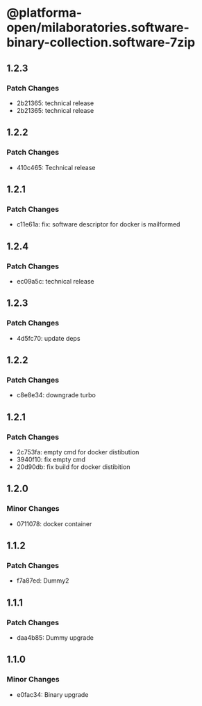 # @platforma-open/milaboratories.software-binary-collection.software-7zip

## 1.2.3

### Patch Changes

- 2b21365: technical release
- 2b21365: technical release

## 1.2.2

### Patch Changes

- 410c465: Technical release

## 1.2.1

### Patch Changes

- c11e61a: fix: software descriptor for docker is mailformed

## 1.2.4

### Patch Changes

- ec09a5c: technical release

## 1.2.3

### Patch Changes

- 4d5fc70: update deps

## 1.2.2

### Patch Changes

- c8e8e34: downgrade turbo

## 1.2.1

### Patch Changes

- 2c753fa: empty cmd for docker distibution
- 3940f10: fix empty cmd
- 20d90db: fix build for docker distibition

## 1.2.0

### Minor Changes

- 0711078: docker container

## 1.1.2

### Patch Changes

- f7a87ed: Dummy2

## 1.1.1

### Patch Changes

- daa4b85: Dummy upgrade

## 1.1.0

### Minor Changes

- e0fac34: Binary upgrade
